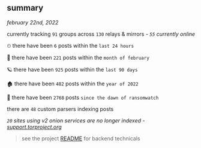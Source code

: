 
## summary
_february 22nd, 2022_

currently tracking `91` groups across `130` relays & mirrors - _`55` currently online_

⏲ there have been `6` posts within the `last 24 hours`

🦈 there have been `221` posts within the `month of february`

🪐 there have been `925` posts within the `last 90 days`

🏚 there have been `482` posts within the `year of 2022`

🦕 there have been `2768` posts `since the dawn of ransomwatch`

there are `48` custom parsers indexing posts

_`20` sites using v2 onion services are no longer indexed - [support.torproject.org](https://support.torproject.org/onionservices/v2-deprecation/)_

> see the project [README](https://github.com/thetanz/ransomwatch#ransomwatch--) for backend technicals
